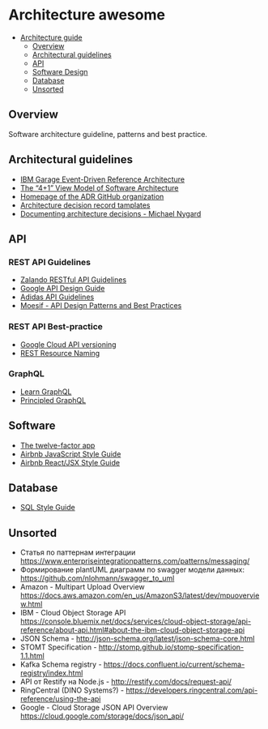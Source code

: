 # Architecture awesome

- [Architecture guide](#architecture-guide)
  - [Overview](#overview)
  - [Architectural guidelines](#architectural-guidelines)
  - [API](#api)
  - [Software Design](#software)
  - [Database](#database)
  - [Unsorted](#unsorted)

## Overview

Software architecture guideline, patterns and best practice.

## Architectural guidelines

- [IBM Garage Event-Driven Reference Architecture](https://ibm-cloud-architecture.github.io/refarch-eda)
- [The “4+1” View Model of Software Architecture](docs/4+1view-architecture.pdf)
- [Homepage of the ADR GitHub organization](https://adr.github.io/)
- [Architecture decision record tamplates](https://github.com/joelparkerhenderson/architecture_decision_record)
- [Documenting architecture decisions - Michael Nygard](http://thinkrelevance.com/blog/2011/11/15/documenting-architecture-decisions)

## API

### REST API Guidelines

- [Zalando RESTful API Guidelines](https://opensource.zalando.com/restful-api-guidelines/)
- [Google API Design Guide](https://cloud.google.com/apis/design)
- [Adidas API Guidelines](https://adidas.gitbook.io/api-guidelines/)
- [Moesif - API Design Patterns and Best Practices](https://www.moesif.com/blog/api-guide/api-design-guidelines)

### REST API Best-practice

- [Google Cloud API versioning](https://cloud.google.com/blog/products/gcp/api-design-which-version-of-versioning-is-right-for-you)
- [REST Resource Naming](https://restfulapi.net/resource-naming)

### GraphQL

- [Learn GraphQL](https://graphql.org/learn)
- [Principled GraphQL](https://principledgraphql.com)

## Software

- [The twelve-factor app](https://12factor.net)
- [Airbnb JavaScript Style Guide](https://github.com/airbnb/javascript)
- [Airbnb React/JSX Style Guide](https://github.com/airbnb/javascript/tree/master/react)

## Database

- [SQL Style Guide](https://www.sqlstyle.guide)

## Unsorted

- Статья по паттернам интеграции https://www.enterpriseintegrationpatterns.com/patterns/messaging/
- Формирование plantUML диаграмм по swagger модели данных: https://github.com/nlohmann/swagger_to_uml
- Amazon - Multipart Upload Overview https://docs.aws.amazon.com/en_us/AmazonS3/latest/dev/mpuoverview.html
- IBM - Cloud Object Storage API https://console.bluemix.net/docs/services/cloud-object-storage/api-reference/about-api.html#about-the-ibm-cloud-object-storage-api
- JSON Schema - http://json-schema.org/latest/json-schema-core.html
- STOMT Specification - http://stomp.github.io/stomp-specification-1.1.html
- Kafka Schema registry - https://docs.confluent.io/current/schema-registry/index.html
- API от Restify на Node.js - http://restify.com/docs/request-api/
- RingCentral (DINO Systems?) - https://developers.ringcentral.com/api-reference/using-the-api
- Google - Cloud Storage JSON API Overview https://cloud.google.com/storage/docs/json_api/
